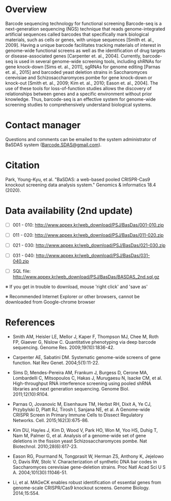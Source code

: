 # Overview

Barcode sequencing technology for functional screening
Barcode-seq is a next-generation sequencing (NGS) technique that reads genome-integrated artificial sequences called barcodes that specifically mark biological materials, such as cells or genes, with unique sequences [Smith et. al., 2009]. Having a unique barcode facilitates tracking materials of interest in genome-wide functional screens as well as the identification of drug targets or disease-associated genes [Carpenter et. al., 2004]. Currently, barcode-seq is used in several genome-wide screening tools, including shRNAs for gene knock-down [Sims et. al., 2011], sgRNAs for genome editing [Parnas et. al., 2015] and barcoded yeast deletion strains in Saccharomyces cerevisiae and Schizosaccharomyces pombe for gene knock-down or knock-out [Smith et. al., 2009; Kim et. al., 2010; Eason et. al., 2004]. The use of these tools for loss-of-function studies allows the discovery of relationships between genes and a specific environment without prior knowledge. Thus, barcode-seq is an effective system for genome-wide screening studies to comprehensively understand biological systems.

# Contact manager

Questions and comments can be emailed to the system administrator of BaSDAS system (Barcode.SDAS@gmail.com).

# Citation
 
Park, Young-Kyu, et al. "BaSDAS: a web-based pooled CRISPR-Cas9 knockout screening data analysis system." Genomics & informatics 18.4 (2020).

# Data availability (2nd update)
 - [ ] 001 - 010: http://www.appex.kr/web_download/PSJ/BasDas/001-010.zip

 - [ ] 011 - 020: http://www.appex.kr/web_download/PSJ/BasDas/011-020.zip
 
 - [ ] 021 - 030: http://www.appex.kr/web_download/PSJ/BasDas/021-030.zip
 
 - [ ] 031 - 040: http://www.appex.kr/web_download/PSJ/BasDas/031-040.zip
 
 - [ ] SQL file: http://www.appex.kr/web_download/PSJ/BasDas/BASDAS_2nd.sql.gz

※ If you get in trouble to download, mouse 'right click' and 'save as'

※ Recommended Internet Explorer or other browsers, cannot be downloaded from Google-chrome browser

# References

- Smith AM, Heisler LE, Mellor J, Kaper F, Thompson MJ, Chee M, Roth FP, Giaever G, Nislow C. Quantitative phenotyping via deep barcode sequencing. Genome Res. 2009;19(10):1836-42.

- Carpenter AE, Sabatini DM. Systematic genome-wide screens of gene function. Nat Rev Genet. 2004;5(1):11-22.

- Sims D, Mendes-Pereira AM, Frankum J, Burgess D, Cerone MA, Lombardelli C, Mitsopoulos C, Hakas J, Murugaesu N, Isacke CM, et al. High-throughput RNA interference screening using pooled shRNA libraries and next generation sequencing. Genome Biol. 2011;12(10):R104.

- Parnas O, Jovanovic M, Eisenhaure TM, Herbst RH, Dixit A, Ye CJ, Przybylski D, Platt RJ, Tirosh I, Sanjana NE, et al. A Genome-wide CRISPR Screen in Primary Immune Cells to Dissect Regulatory Networks. Cell. 2015;162(3):675-86.

- Kim DU, Hayles J, Kim D, Wood V, Park HO, Won M, Yoo HS, Duhig T, Nam M, Palmer G, et al. Analysis of a genome-wide set of gene deletions in the fission yeast Schizosaccharomyces pombe. Nat Biotechnol. 2010;28(6):617-23.

- Eason RG, Pourmand N, Tongprasit W, Herman ZS, Anthony K, Jejelowo O, Davis RW, Stolc V. Characterization of synthetic DNA bar codes in Saccharomyces cerevisiae gene-deletion strains. Proc Natl Acad Sci U S A. 2004;101(30):11046-51.

- Li, et al. MAGeCK enables robust identification of essential genes from genome-scale CRISPR/Cas9 knockout screens. Genome Biology. 2014;15:554.
